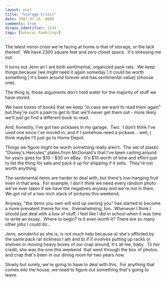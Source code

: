 ```yaml
---
layout: post
title: "Storage Crisis"
date: 2007-07-16 -0800
comments: true
disqus_identifier: 1234
tags: [General Ramblings]
---
```

The latest minor crisis we're facing at home is that of storage, or the
lack thereof.  We have 2300 square feet and zero closet space.  It's
stressing me out.

It turns out Jenn an I are both sentimental, organized pack rats.  We
keep things because [we might need it again someday | it could be worth
something | it's been around forever and has sentimental value] (choose
one).

The thing is, those arguments don't hold water for the majority of stuff
we have stored.

We have boxes of books that we keep "in case we want to read them again"
but they're such a pain to get to that we'll never get them out - more
likely we'll just go find a different book to read.

And, honestly, I've got two pickaxes in my garage.  Two.  I don't think
I've used one since I've moved in, and if I somehow need a pickaxe...
well, I think maybe I'll just go to Home Depot.

Things we figure might be worth something really aren't.  The set of
plastic "Disney's Hercules" plates from McDonald's that I've been
carting around for years goes for \$10 - \$30 on eBay.  It's \$10 worth
of time and effort just to list the thing for sale and pack it up for
shipping if it sells.  They're not worth anything.

The sentimental items are harder to deal with, but there's low-hanging
fruit even in that area.  For example, I don't think we need every
random photo we've ever taken if we have the negatives anyway and we're
not in them.  We got rid of a two-inch stack of pictures this weekend.

Anyway, "the items you own will end up owning you" has started to become
a more prevalent theme for me.  Overwhelming, too.  Whenever I think I
should just deal with a box of stuff, I feel like I did in school when
it was time to write an essay.  Where to begin? Is it even worth it?
There are so many other jobs I could do...

Jenn, wonderful as she is, is not much help because a) she's afflicted
by the same pack rat sickness I am and b) if it involves putting up
racks or shelves or moving heavy boxes of our crap around, it's all me,
baby.  To her credit, she was the one this weekend  that went through
the box of photos and crap that's been in our dining room for two years
now.

Slowly but surely, we're going to have to deal with this.  For anything
that comes into the house, we need to figure out something that's going
to leave.


